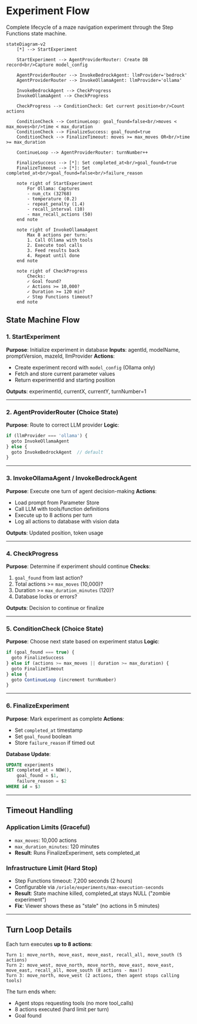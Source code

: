 # Experiment Flow

Complete lifecycle of a maze navigation experiment through the Step Functions state machine.

```mermaid
stateDiagram-v2
    [*] --> StartExperiment

    StartExperiment --> AgentProviderRouter: Create DB record<br/>Capture model_config

    AgentProviderRouter --> InvokeBedrockAgent: llmProvider='bedrock'
    AgentProviderRouter --> InvokeOllamaAgent: llmProvider='ollama'

    InvokeBedrockAgent --> CheckProgress
    InvokeOllamaAgent --> CheckProgress

    CheckProgress --> ConditionCheck: Get current position<br/>Count actions

    ConditionCheck --> ContinueLoop: goal_found=false<br/>moves < max_moves<br/>time < max_duration
    ConditionCheck --> FinalizeSuccess: goal_found=true
    ConditionCheck --> FinalizeTimeout: moves >= max_moves OR<br/>time >= max_duration

    ContinueLoop --> AgentProviderRouter: turnNumber++

    FinalizeSuccess --> [*]: Set completed_at<br/>goal_found=true
    FinalizeTimeout --> [*]: Set completed_at<br/>goal_found=false<br/>failure_reason

    note right of StartExperiment
        For Ollama: Captures
        - num_ctx (32768)
        - temperature (0.2)
        - repeat_penalty (1.4)
        - recall_interval (10)
        - max_recall_actions (50)
    end note

    note right of InvokeOllamaAgent
        Max 8 actions per turn:
        1. Call Ollama with tools
        2. Execute tool calls
        3. Feed results back
        4. Repeat until done
    end note

    note right of CheckProgress
        Checks:
        ✓ Goal found?
        ✓ Actions >= 10,000?
        ✓ Duration >= 120 min?
        ✓ Step Functions timeout?
    end note
```

## State Machine Flow

### 1. StartExperiment
**Purpose**: Initialize experiment in database
**Inputs**: agentId, modelName, promptVersion, mazeId, llmProvider
**Actions**:
- Create experiment record with `model_config` (Ollama only)
- Fetch and store current parameter values
- Return experimentId and starting position

**Outputs**: experimentId, currentX, currentY, turnNumber=1

---

### 2. AgentProviderRouter (Choice State)
**Purpose**: Route to correct LLM provider
**Logic**:
```javascript
if (llmProvider === 'ollama') {
  goto InvokeOllamaAgent
} else {
  goto InvokeBedrockAgent  // default
}
```

---

### 3. InvokeOllamaAgent / InvokeBedrockAgent
**Purpose**: Execute one turn of agent decision-making
**Actions**:
- Load prompt from Parameter Store
- Call LLM with tools/function definitions
- Execute up to 8 actions per turn
- Log all actions to database with vision data

**Outputs**: Updated position, token usage

---

### 4. CheckProgress
**Purpose**: Determine if experiment should continue
**Checks**:
1. `goal_found` from last action?
2. Total actions >= `max_moves` (10,000)?
3. Duration >= `max_duration_minutes` (120)?
4. Database locks or errors?

**Outputs**: Decision to continue or finalize

---

### 5. ConditionCheck (Choice State)
**Purpose**: Choose next state based on experiment status
**Logic**:
```javascript
if (goal_found === true) {
  goto FinalizeSuccess
} else if (actions >= max_moves || duration >= max_duration) {
  goto FinalizeTimeout
} else {
  goto ContinueLoop (increment turnNumber)
}
```

---

### 6. FinalizeExperiment
**Purpose**: Mark experiment as complete
**Actions**:
- Set `completed_at` timestamp
- Set `goal_found` boolean
- Store `failure_reason` if timed out

**Database Update**:
```sql
UPDATE experiments
SET completed_at = NOW(),
    goal_found = $1,
    failure_reason = $2
WHERE id = $3
```

---

## Timeout Handling

### Application Limits (Graceful)
- `max_moves`: 10,000 actions
- `max_duration_minutes`: 120 minutes
- **Result**: Runs FinalizeExperiment, sets completed_at

### Infrastructure Limit (Hard Stop)
- Step Functions timeout: 7,200 seconds (2 hours)
- Configurable via `/oriole/experiments/max-execution-seconds`
- **Result**: State machine killed, completed_at stays NULL ("zombie experiment")
- **Fix**: Viewer shows these as "stale" (no actions in 5 minutes)

---

## Turn Loop Details

Each turn executes **up to 8 actions**:

```
Turn 1: move_north, move_east, move_east, recall_all, move_south (5 actions)
Turn 2: move_west, move_north, move_north, move_east, move_east, move_east, recall_all, move_south (8 actions - max!)
Turn 3: move_north, move_west (2 actions, then agent stops calling tools)
```

The turn ends when:
- Agent stops requesting tools (no more tool_calls)
- 8 actions executed (hard limit per turn)
- Goal found

